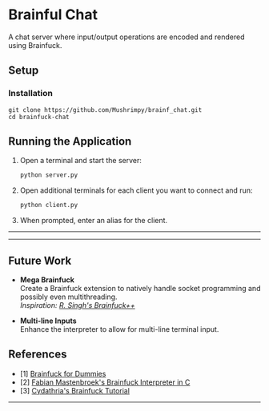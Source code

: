 # Brainful Chat

A chat server where input/output operations are encoded and rendered using Brainfuck.

## Setup


### Installation
    git clone https://github.com/Mushrimpy/brainf_chat.git
    cd brainfuck-chat


## Running the Application

1. Open a terminal and start the server:
    ```bash
    python server.py
    ```

2. Open additional terminals for each client you want to connect and run:
    ```bash
    python client.py
    ```

3. When prompted, enter an alias for the client.

---

---
## Future Work

- **Mega Brainfuck**  
  Create a Brainfuck extension  to natively handle socket programming and possibly even multithreading.  
  *Inspiration: [R. Singh's Brainfuck++](https://github.com/Gr3atWh173/brainfuckplusplus)*  

- **Multi-line Inputs**  
  Enhance the interpreter to allow for multi-line terminal input.



## References

- [1] [Brainfuck for Dummies](https://docs.google.com/document/d/1M51AYmDR1Q9UBsoTrGysvuzar2_Hx69Hz14tsQXWV6M/edit?tab=t.0)  
- [2] [Fabian Mastenbroek's Brainfuck Interpreter in C](https://github.com/fabianishere/brainfuck)
- [3] [Cydathria's Brainfuck Tutorial](http://cydathria.com/bf/Brainfuck.html)  

---
